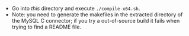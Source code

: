
 * Go into _this_ directory and execute `./compile-x64.sh`. 
 * Note: you need to generate the makefiles in the extracted directory of the MySQL C connector; if you try a out-of-source build it fails when trying to find a README file.